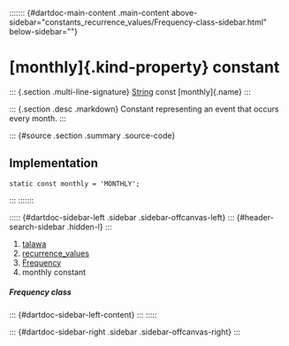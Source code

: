 ::::::: {#dartdoc-main-content .main-content above-sidebar="constants_recurrence_values/Frequency-class-sidebar.html" below-sidebar=""}
<div>

# [monthly]{.kind-property} constant

</div>

::: {.section .multi-line-signature}
[String](https://api.flutter.dev/flutter/dart-core/String-class.html)
const [monthly]{.name}
:::

::: {.section .desc .markdown}
Constant representing an event that occurs every month.
:::

::: {#source .section .summary .source-code}
## Implementation

``` language-dart
static const monthly = 'MONTHLY';
```
:::
:::::::

::::: {#dartdoc-sidebar-left .sidebar .sidebar-offcanvas-left}
::: {#header-search-sidebar .hidden-l}
:::

1.  [talawa](../../index.html)
2.  [recurrence_values](../../constants_recurrence_values/)
3.  [Frequency](../../constants_recurrence_values/Frequency-class.html)
4.  monthly constant

##### Frequency class

::: {#dartdoc-sidebar-left-content}
:::
:::::

::: {#dartdoc-sidebar-right .sidebar .sidebar-offcanvas-right}
:::
